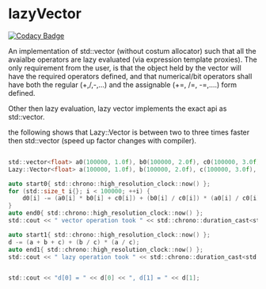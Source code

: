 # lazyVector

[![Codacy Badge](https://api.codacy.com/project/badge/Grade/d1d79ecc1d9e48c18277f81b0cc0b76b)](https://www.codacy.com/app/DanIsraelMalta/lazyVector?utm_source=github.com&amp;utm_medium=referral&amp;utm_content=DanIsraelMalta/lazyVector&amp;utm_campaign=Badge_Grade)

An implementation of std::vector (without costum allocator) such that all the avaialbe operators are lazy evaluated (via expression template proxies).
The only requirement from the user, is that the object held by the vector will have the required operators defined,
and that numerical/bit operators shall have both the regular (+,/,-,...) and the assignable (+=, /=, -=,....) form defined.

Other then lazy evaluation, lazy vector implements the exact api as std::vector.

the following shows that Lazy::Vector is between two to three times faster then std::vector (speed up factor changes with compiler).

```c  

std::vector<float> a0(100000, 1.0f), b0(100000, 2.0f), c0(100000, 3.0f), d0(100000, 4.0);
Lazy::Vector<float> a(100000, 1.0f), b(100000, 2.0f), c(100000, 3.0f), d(100000, 4.0);

auto start0{ std::chrono::high_resolution_clock::now() };
for (std::size_t i{}; i < 100000; ++i) {
    d0[i] -= (a0[i] * b0[i] + c0[i]) + (b0[i] / c0[i]) * (a0[i] / c0[i]);
}
auto end0{ std::chrono::high_resolution_clock::now() };
std::cout << " vector operation took " << std::chrono::duration_cast<std::chrono::microseconds>(end0 - start0).count() << ".\n";

auto start1{ std::chrono::high_resolution_clock::now() };
d -= (a + b + c) + (b / c) * (a / c);
auto end1{ std::chrono::high_resolution_clock::now() };
std::cout << " lazy operation took " << std::chrono::duration_cast<std::chrono::microseconds>(end1 - start1).count() << ".\n";


std::cout << "d[0] = " << d[0] << ", d[1] = " << d[1];
```
